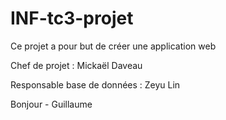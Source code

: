 # INF-tc3-projet

Ce projet a pour but de créer une application web

Chef de projet : Mickaël Daveau

Responsable base de données : Zeyu Lin

Bonjour - Guillaume
